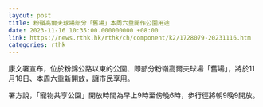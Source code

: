 ```yaml
---
layout: post
title: 粉嶺高爾夫球場部分「舊場」本周六重開作公園用途
date: 2023-11-16 10:35:00.000000000 +08:00
link: https://news.rthk.hk/rthk/ch/component/k2/1728079-20231116.htm
categories: rthk
---
```


​康文署宣布，位於粉錦公路以東的公園、即部分粉嶺高爾夫球場「舊場」，將於11月18日、本周六重新開放，讓市民享用。

署方說，「寵物共享公園」開放時間為早上9時至傍晚6時，步行徑將朝9晚9開放。
